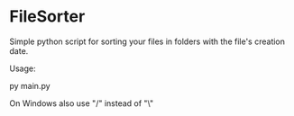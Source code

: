 # FileSorter
Simple python script for sorting your files in folders with the file's creation date.


Usage:

py main.py <path>



On Windows also use "/" instead of "\\"
